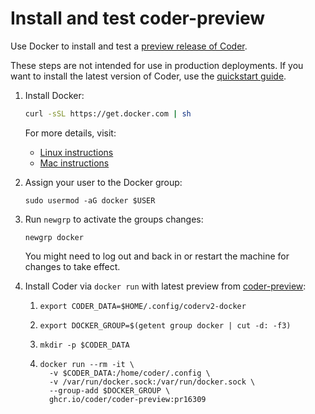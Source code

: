 # Install and test coder-preview

Use Docker to install and test a
[preview release of Coder](https://github.com/coder/coder/pkgs/container/coder-preview).

These steps are not intended for use in production deployments.
If you want to install the latest version of Coder, use the [quickstart guide](../tutorials/quickstart.md).

1. Install Docker:

    ```bash
    curl -sSL https://get.docker.com | sh
    ```

    For more details, visit:

    - [Linux instructions](https://docs.docker.com/desktop/install/linux-install/)
    - [Mac instructions](https://docs.docker.com/desktop/install/mac-install/)

1. Assign your user to the Docker group:

    ```shell
    sudo usermod -aG docker $USER
    ```

1. Run `newgrp` to activate the groups changes:

    ```shell
    newgrp docker
    ```

    You might need to log out and back in or restart the machine for changes to take effect.

1. Install Coder via `docker run` with latest preview from [coder-preview](https://github.com/coder/coder/pkgs/container/coder-preview):

   1. ```shell
      export CODER_DATA=$HOME/.config/coderv2-docker
      ```

   1. ```shell
      export DOCKER_GROUP=$(getent group docker | cut -d: -f3)
      ```

   1. ```shell
      mkdir -p $CODER_DATA
      ```

   1. ```shell
      docker run --rm -it \
        -v $CODER_DATA:/home/coder/.config \
        -v /var/run/docker.sock:/var/run/docker.sock \
        --group-add $DOCKER_GROUP \
        ghcr.io/coder/coder-preview:pr16309
      ```

